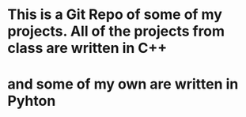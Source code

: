 # This is a Git Repo of some of my projects. All of the projects from class are written in C++
# and some of my own are written in Pyhton
